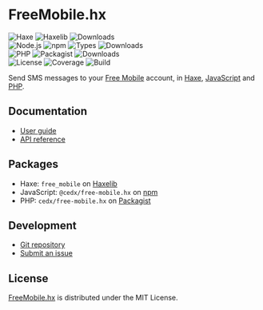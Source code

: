 # FreeMobile.hx
![Haxe](https://badgen.net/badge/haxe/%3E%3D4.1.0/green) ![Haxelib](https://badgen.net/haxelib/v/free_mobile) ![Downloads](https://badgen.net/haxelib/d/free_mobile)  
![Node.js](https://badgen.net/npm/node/@cedx/free-mobile.hx) ![npm](https://badgen.net/npm/v/@cedx/free-mobile.hx) ![Types](https://badgen.net/npm/types/@cedx/free-mobile.hx) ![Downloads](https://badgen.net/npm/dt/@cedx/free-mobile.hx)  
![PHP](https://badgen.net/packagist/php/cedx/free-mobile.hx) ![Packagist](https://badgen.net/packagist/v/cedx/free-mobile.hx) ![Downloads](https://badgen.net/packagist/dt/cedx/free-mobile.hx)  
![License](https://badgen.net/badge/license/MIT/blue) ![Coverage](https://badgen.net/coveralls/c/github/cedx/free-mobile.hx) ![Build](https://badgen.net/github/checks/cedx/free-mobile.hx)

Send SMS messages to your [Free Mobile](https://mobile.free.fr) account,
in [Haxe](https://haxe.org), [JavaScript](https://developer.mozilla.org/en-US/docs/Web/JavaScript) and [PHP](https://www.php.net).

## Documentation
- [User guide](https://docs.belin.io/free-mobile.hx)
- [API reference](https://api.belin.io/free-mobile.hx)

## Packages
- Haxe: `free_mobile` on [Haxelib](https://lib.haxe.org/p/free_mobile)
- JavaScript: `@cedx/free-mobile.hx` on [npm](https://www.npmjs.com/package/@cedx/free-mobile.hx)
- PHP: `cedx/free-mobile.hx` on [Packagist](https://packagist.org/packages/cedx/free-mobile.hx)

## Development
- [Git repository](https://git.belin.io/cedx/free-mobile.hx)
- [Submit an issue](https://git.belin.io/cedx/free-mobile.hx/issues)

## License
[FreeMobile.hx](https://docs.belin.io/free-mobile.hx) is distributed under the MIT License.
